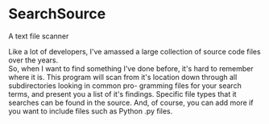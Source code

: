# SearchSource
A text file scanner

Like a lot of developers, I've amassed a large collection of source code files over the years.  
So, when I want to find something I've done before, it's hard to remember where it is.  This 
program will scan from it's location down through all subdirectories looking in common pro-
gramming files for your search terms, and present you a list of it's findings.  Specific file
types that it searches can be found in the source.  And, of course, you can add more if you 
want to include files such as Python .py files.
